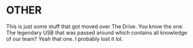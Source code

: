 # OTHER	
This is just some stuff that got moved over The Drive. You know the one. The legendary USB that was passed around which contains all knowledge of our team? Yeah that one. I probably lost it lol.